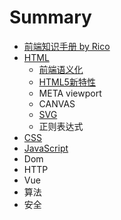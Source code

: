 # Summary

* [前端知识手册 by Rico](README.md)
* [HTML](a.md)
  * [前端语义化](a/qian-duan-yu-yi-hua.md)
  * [HTML5新特性](a/html5xin-te-xing.md)
  * META viewport
  * CANVAS
  * [SVG](a/svg.md)
  * 正则表达式
* [CSS](chapter1.md)
* [JavaScript](12.md)
* Dom
* HTTP
* Vue
* 算法
* 安全

